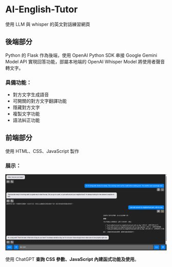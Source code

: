 # AI-English-Tutor
使用 LLM 與 whisper 的英文對話練習網頁

## 後端部分
Python 的 Flask 作為後端，使用 OpenAI Python SDK 串接 Google Gemini Model API 實現回答功能，部屬本地端的 OpenAI Whisper Model 將使用者聲音轉文字。

### 具備功能：
- 對方文字生成語音
- 可開關的對方文字翻譯功能
- 隱藏對方文字
- 複製文字功能
- 語法糾正功能

## 前端部分
使用 HTML、CSS、JavaScript 製作

### 展示：
![image](https://github.com/wrr606/AI-English-Tutor/blob/main/exhibit_image/front.png)

使用 ChatGPT **查詢 CSS 參數、JavaScript 內建函式功能及使用**。
